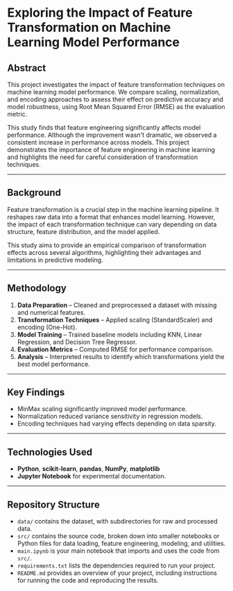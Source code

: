 # Exploring the Impact of Feature Transformation on Machine Learning Model Performance

##  Abstract

This project investigates the impact of feature transformation techniques on machine learning model performance. We compare scaling, normalization, and encoding approaches to assess their effect on predictive accuracy and model robustness, using Root Mean Squared Error (RMSE) as the evaluation metric.

This study finds that feature engineering significantly affects model performance. Although the improvement wasn't dramatic, we observed a consistent increase in performance across models. This project demonstrates the importance of feature engineering in machine learning and highlights the need for careful consideration of transformation techniques.

---

##  Background
Feature transformation is a crucial step in the machine learning pipeline. It reshapes raw data into a format that enhances model learning. However, the impact of each transformation technique can vary depending on data structure, feature distribution, and the model applied.

This study aims to provide an empirical comparison of transformation effects across several algorithms, highlighting their advantages and limitations in predictive modeling.

---

##  Methodology
1. **Data Preparation** – Cleaned and preprocessed a dataset with missing and numerical features.  
2. **Transformation Techniques** – Applied scaling (StandardScaler) and encoding (One-Hot).  
3. **Model Training** – Trained baseline models including KNN, Linear Regression, and Decision Tree Regressor.  
4. **Evaluation Metrics** – Computed  RMSE for performance comparison.  
5. **Analysis** – Interpreted results to identify which transformations yield the best model performance.

---

##  Key Findings
- MinMax scaling significantly improved model performance.
- Normalization reduced variance sensitivity in regression models.
- Encoding techniques had varying effects depending on data sparsity.

---

## Technologies Used
- **Python**, **scikit-learn**, **pandas**, **NumPy**, **matplotlib**
- **Jupyter Notebook** for experimental documentation.

---

## Repository Structure

* `data/` contains the dataset, with subdirectories for raw and processed data.
* `src/` contains the source code, broken down into smaller notebooks or Python files for data loading, feature engineering, modeling, and utilities.
* `main.ipynb` is your main notebook that imports and uses the code from `src/`.
* `requirements.txt` lists the dependencies required to run your project.
* `README.md` provides an overview of your project, including instructions for running the code and reproducing the results.



